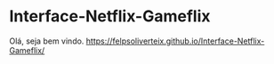 # Interface-Netflix-Gameflix
Olá, seja bem vindo.
https://felpsoliverteix.github.io/Interface-Netflix-Gameflix/
